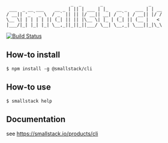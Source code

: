 ```
                        _  _       _                 _
 ___  _ __ ___    __ _ | || | ___ | |_   __ _   ___ | | __
/ __|| '_ ` _ \  / _` || || |/ __|| __| / _` | / __|| |/ /
\__ \| | | | | || (_| || || |\__ \| |_ | (_| || (__ |   <
|___/|_| |_| |_| \__,_||_||_||___/ \__| \__,_| \___||_|\_\
```

[![Build Status](https://travis-ci.org/smallstack/smallstack-cli.svg?branch=develop)](https://travis-ci.org/smallstack/smallstack-cli)

## How-to install
```
$ npm install -g @smallstack/cli
```

## How-to use
```
$ smallstack help
```

## Documentation
see https://smallstack.io/products/cli
